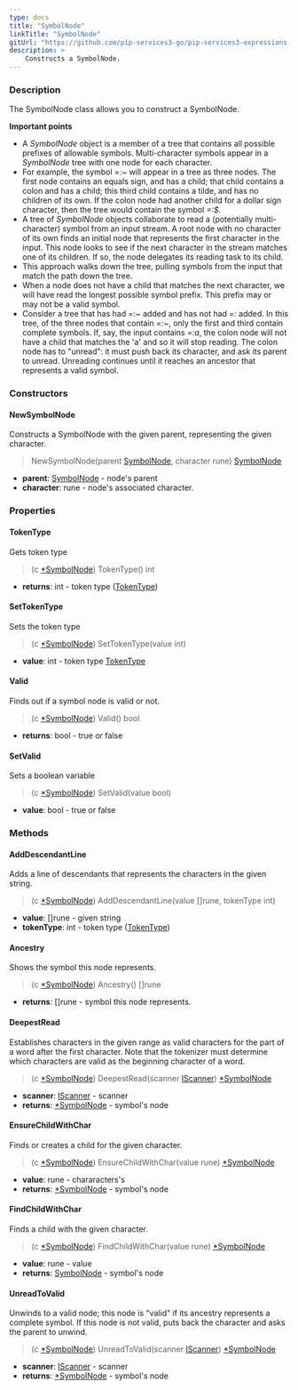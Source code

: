 ```yaml
---
type: docs
title: "SymbolNode"
linkTitle: "SymbolNode"
gitUrl: "https://github.com/pip-services3-go/pip-services3-expressions-go"
description: > 
    Constructs a SymbolNode.
---
```


### Description
The SymbolNode class allows you to construct a SymbolNode.

**Important points**

- A *SymbolNode* object is a member of a tree that contains all possible prefixes of allowable symbols. Multi-character symbols appear in a *SymbolNode* tree with one node for each character.
- For example, the symbol *=:~* will appear in a tree as three nodes. The first node contains an equals sign, and has a child; that child contains a colon and has a child; this third child contains a tilde, and has no children of its own. If the colon node had another child for a dollar sign character, then the tree would contain the symbol *=:$*.
- A tree of *SymbolNode* objects collaborate to read a (potentially multi-character) symbol from an input stream. A root node with no character of its own finds an initial node
that represents the first character in the input. This node looks to see if the next character in the stream matches one of its children. If so, the node delegates its reading task to its child.
- This approach walks down the tree, pulling symbols from the input that match the path down the tree.
- When a node does not have a child that matches the next character, we will have read the longest possible symbol prefix. This prefix may or may not be a valid symbol.
- Consider a tree that has had *=:~* added and has not had *=:* added. In this tree, of the three nodes that contain *=:~*, only the first and third contain
complete symbols. If, say, the input contains *=:a*, the colon node will not have a child that matches the 'a' and so it will stop reading. The colon node has to "unread": it must push back its character, and ask its parent to unread. Unreading continues until it reaches an ancestor that represents a valid symbol.

### Constructors

#### NewSymbolNode
Constructs a SymbolNode with the given parent, representing the given character.

> NewSymbolNode(parent [SymbolNode](), character rune) [SymbolNode]()

- **parent**: [SymbolNode]() - node's parent
- **character**: rune - node's associated character.


### Properties

#### TokenType
Gets token type
> (c [*SymbolNode]()) TokenType() int

- **returns**: int - token type ([TokenType](../../token_type))

#### SetTokenType
Sets the token type
> (c [*SymbolNode]()) SetTokenType(value int)

- **value**: int - token type [TokenType](../../token_type)

#### Valid
Finds out if a symbol node is valid or not.

> (c [*SymbolNode]()) Valid() bool

- **returns**: bool - true or false

#### SetValid
Sets a boolean variable 
> (c [*SymbolNode]()) SetValid(value bool)

- **value**: bool - true or false


### Methods


#### AddDescendantLine
Adds a line of descendants that represents the characters in the given string.

> (c [*SymbolNode]()) AddDescendantLine(value []rune, tokenType int)

- **value**: []rune - given string
- **tokenType**: int - token type ([TokenType](../../token_type))

#### Ancestry
Shows the symbol this node represents.

> (c [*SymbolNode]()) Ancestry() []rune

- **returns**: []rune - symbol this node represents.

#### DeepestRead
Establishes characters in the given range as valid characters for the part of a word after the first character. Note that the tokenizer must determine which characters are valid as the beginning character of a word.

> (c [*SymbolNode]()) DeepestRead(scanner [IScanner](../../../io/iscanner)) [*SymbolNode]()

- **scanner**: [IScanner](../../../io/iscanner) - scanner
- **returns**: [*SymbolNode]() - symbol's node


#### EnsureChildWithChar
Finds or creates a child for the given character.

> (c [*SymbolNode]()) EnsureChildWithChar(value rune) [*SymbolNode]()

- **value**: rune - chararacters's 
- **returns**: [*SymbolNode]() - symbol's node


#### FindChildWithChar
Finds a child with the given character.

> (c [*SymbolNode]()) FindChildWithChar(value rune) [*SymbolNode]()

- **value**: rune - value
- **returns**: [SymbolNode]() - symbol's node


#### UnreadToValid
Unwinds to a valid node; this node is "valid" if its ancestry represents a complete symbol.
If this node is not valid, puts back the character and asks the parent to unwind.

> (c [*SymbolNode]()) UnreadToValid(scanner [IScanner](../../../io/iscanner)) [*SymbolNode]()

- **scanner**: [IScanner](../../../io/iscanner) - scanner
- **returns**: [*SymbolNode]() - symbol's node
